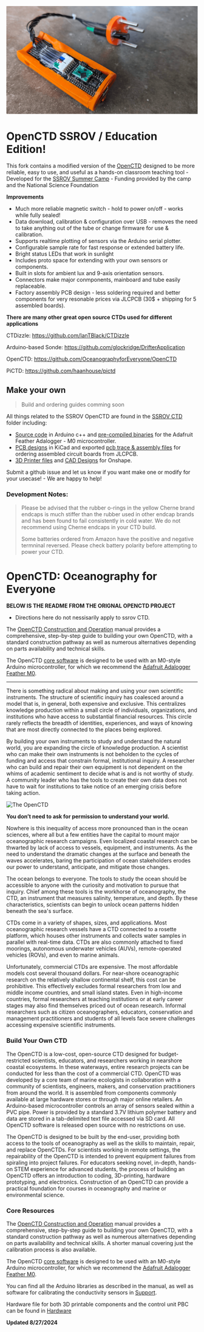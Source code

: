 ![SSROV CTD Header Photo](./ssrov-ctd-main-photo.png)

# OpenCTD SSROV / Education Edition!

This fork contains a modified version of the [OpenCTD](https://github.com/OceanographyforEveryone/OpenCTD) designed to be more reliable, easy to use, and useful as a hands-on classroom teaching tool - Developed for the [SSROV Summer Camp](https://ssrovcamp.org/) - Funding provided by the camp and the National Science Foundation

**Improvements**

- Much more reliable magnetic switch - hold to power on/off - works while fully sealed!
- Data download, calibration & configuration over USB - removes the need to take anything out of the tube or change firmware for use & calibration.
- Supports realtime plotting of sensors via the Arduino serial plotter.
- Configurable sample rate for fast response or extended battery life.
- Bright status LEDs that work in sunlight
- Includes proto space for extending with your own sensors or components.
- Built in slots for ambient lux and 9-axis orientation sensors.
- Connectors make major conmponents, mainboard and tube easily replaceable.
- Factory assembly PCB design - less soldering required and better components for very resonable prices via JLCPCB (30$ + shipping for 5 assembled boards).

**There are many other great open source CTDs used for different applications**

CTDizzle: https://github.com/IanTBlack/CTDizzle

Arduino-based Sonde: https://github.com/glockridge/DrifterApplication

OpenCTD: https://github.com/OceanographyforEveryone/OpenCTD

PiCTD: https://github.com/haanhouse/pictd

## Make your own

> Build and ordering guides comming soon

All things related to the SSROV OpenCTD are found in the [SSROV CTD](./SSROV%20CTD/) folder including:

- [Source code](./SSROV%20CTD/Software/Firmware/ssrov_ctd_code) in Arduino c++ and [pre-compiled binaries](./SSROV%20CTD/Software/Firmware/ssrov_ctd_code/build) for the Adafruit Feather Adalogger - M0 microcontroller.
- [PCB designs](./SSROV%20CTD/Hardware/Electronics/PCB/OpenCTD-CircuitBoard/ssrov-kicad-openctd) in KiCad and exported [pcb trace & assembly files](./SSROV%20CTD/Hardware/Electronics/PCB/OpenCTD-CircuitBoard/ssrov-kicad-openctd/production/) for ordering assembled circuit boards from JLCPCB.
- [3D Printer files](./SSROV%20CTD/Hardware/3DPrints) and [CAD Designs](https://cad.onshape.com/documents/1210ba157fe929ee8ac86200/w/c68b7dc340291ef5042e473d/e/f126e805a19383355f9e1651) for Onshape.

Submit a github issue and let us know if you want make one or modify for your usecase! - We are happy to help!

### Development Notes:

> Please be advised that the rubber o-rings in the yellow Cherne brand endcaps is much stiffer than the rubber used in other endcap brands and has been found to fail consistently in cold water. We do not recommend using Cherne endcaps in your CTD build.
>
> Some batteries ordered from Amazon have the positive and negative termninal reversed. Please check battery polarity before attempting to power your CTD.

# OpenCTD: Oceanography for Everyone

**BELOW IS THE README FROM THE ORIGNAL OPENCTD PROJECT**

- Directions here do not nessisarily apply to ssrov CTD.

The [OpenCTD Construction and
Operation](https://github.com/OceanographyforEveryone/OpenCTD/tree/main/Documentation/Manual)
manual provides a comprehensive, step-by-step guide to building your own
OpenCTD, with a standard construction pathway as well as numerous alternatives
depending on parts availability and technical skills.

The OpenCTD [core software](https://github.com/OceanographyforEveryone/OpenCTD/tree/main/Software) is designed
to be used with an M0-style Arduino microcontroller, for which we recommend the
[Adafruit Adalogger Feather M0](https://www.adafruit.com/product/2796).

---

There is something radical about making and using your own scientific
instruments. The structure of scientific inquiry has coalesced around a model
that is, in general, both expensive and exclusive. This centralizes knowledge
production within a small circle of individuals, organizations, and
institutions who have access to substantial financial resources. This circle
rarely reflects the breadth of identities, experiences, and ways of knowing
that are most directly connected to the places being explored.

By building your own instruments to study and understand the natural world, you
are expanding the circle of knowledge production. A scientist who can make
their own instruments is not beholden to the cycles of funding and access that
constrain formal, institutional inquiry. A researcher who can build and repair
their own equipment is not dependent on the whims of academic sentiment to
decide what is and is not worthy of study. A community leader who has the tools
to create their own data does not have to wait for institutions to take notice
of an emerging crisis before taking action.

![The OpenCTD](<Documentation/Images/IMG_20190727_150858%20(2).jpg>)

**You don’t need to ask for permission to understand your world.**

Nowhere is this inequality of access more pronounced than in the ocean
sciences, where all but a few entities have the capital to mount major
oceanographic research campaigns. Even localized coastal research can be
thwarted by lack of access to vessels, equipment, and instruments. As the need
to understand the dramatic changes at the surface and beneath the waves
accelerates, baring the participation of ocean stakeholders erodes our
power to understand, anticipate, and mitigate those changes.

The ocean belongs to everyone. The tools to study the ocean should be
accessible to anyone with the curiosity and motivation to pursue that inquiry.
Chief among these tools is the workhorse of oceanography, the CTD, an
instrument that measures salinity, temperature, and depth. By these
characteristics, scientists can begin to unlock ocean patterns hidden beneath
the sea's surface.

CTDs come in a variety of shapes, sizes, and applications. Most oceanographic
research vessels have a CTD connected to a rosette platform, which houses other
instruments and collects water samples in parallel with real-time data. CTDs
are also commonly attached to fixed moorings, autonomous underwater vehicles
(AUVs), remote-operated vehicles (ROVs), and even to marine animals.

Unfortunately, commercial CTDs are expensive. The most affordable models cost
several thousand dollars. For near-shore oceanographic research on the
relatively shallow continental shelf, this cost can be prohibitive. This
effectively excludes formal researchers from low and middle income countries,
and small island states. Even in high-income countries, formal researchers at
teaching institutions or at early career stages may also find themselves priced
out of ocean research. Informal researchers such as citizen oceanographers,
educators, conservation and management practitioners and students of all levels
face severe challenges accessing expensive scientific instruments.

### Build Your Own CTD

The OpenCTD is a low-cost, open-source CTD designed for budget-restricted
scientists, educators, and researchers working in nearshore coastal ecosystems.
In these waterways, entire research projects can be conducted for less than the
cost of a commercial CTD. OpenCTD was developed by a core team of marine
ecologists in collaboration with a community of scientists, engineers, makers,
and conservation practitioners from around the world. It is assembled from
components commonly available at large hardware stores or through major online
retailers. An Arduino-based microcontroller controls an array of sensors sealed
within a PVC pipe. Power is provided by a standard 3.7V lithium polymer battery
and data are stored in a tab-delimited text file accessed via SD card. All
OpenCTD software is released open source with no restrictions on use.

The OpenCTD is designed to be built by the end-user, providing both access to
the tools of oceanography as well as the skills to maintain, repair, and
replace OpenCTDs. For scientists working in remote settings, the repairability
of the OpenCTD is intended to prevent equipment failures from spiraling into
project failures. For educators seeking novel, in-depth, hands-on STEM
experience for advanced students, the process of building an OpenCTD offers an
introduction to coding, 3D-printing, hardware prototyping, and electronics.
Construction of an OpenCTD can provide a practical foundation for courses in
oceanography and marine or environmental science.

### Core Resources

The [OpenCTD Construction and
Operation](https://github.com/OceanographyforEveryone/OpenCTD/tree/main/Documentation/Manual)
manual provides a comprehensive, step-by-step guide to building your own
OpenCTD, with a standard construction pathway as well as numerous alternatives
depending on parts availability and technical skills. A shorter manual covering just the calibration process is also available.

The OpenCTD [core software](https://github.com/OceanographyforEveryone/OpenCTD/tree/main/Software) is designed
to be used with an M0-style Arduino microcontroller, for which we recommend the
[Adafruit Adalogger Feather M0](https://www.adafruit.com/product/2796).

You can find all the Arduino libraries as described in the manual, as well as
software for calibrating the conductivity sensors in
[Support](https://github.com/OceanographyforEveryone/OpenCTD/tree/main/Software/Support).

Hardware file for both 3D printable components and the control unit PBC can be found in [Hardware](https://github.com/OceanographyforEveryone/OpenCTD/tree/main/Hardware)

**Updated 8/27/2024**
